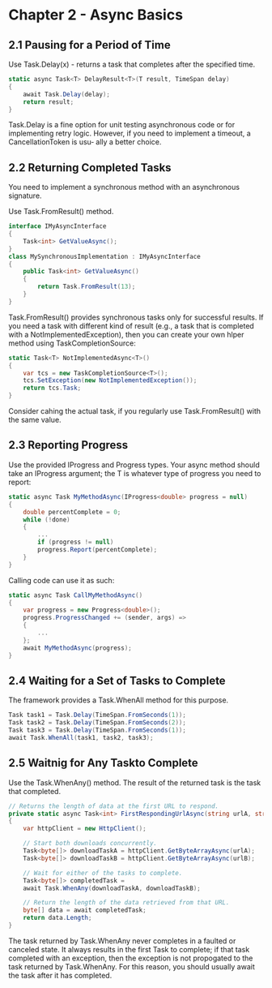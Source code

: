 # Chapter 2 - Async Basics

## 2.1 Pausing for a Period of Time

Use Task.Delay(x) - returns a task that completes after the specified time.

```C#
static async Task<T> DelayResult<T>(T result, TimeSpan delay)
{
    await Task.Delay(delay);
    return result;
}
```

Task.Delay is a fine option for unit testing asynchronous code or for implementing
retry logic. However, if you need to implement a timeout, a CancellationToken is usu‐
ally a better choice.

## 2.2 Returning Completed Tasks

You need to implement a synchronous method with an asynchronous signature.

Use Task.FromResult() method.

```C#
interface IMyAsyncInterface
{
    Task<int> GetValueAsync();
}
class MySynchronousImplementation : IMyAsyncInterface
{
    public Task<int> GetValueAsync()
    {
        return Task.FromResult(13);
    }
}
```

Task.FromResult() provides synchronous tasks only for successful results. If you need a task with different kind of result (e.g., a task that is completed with a NotImplementedException), then you can create your own hlper method using TaskCompletionSource:

```C#
static Task<T> NotImplementedAsync<T>()
{
    var tcs = new TaskCompletionSource<T>();
    tcs.SetException(new NotImplementedException());
    return tcs.Task;
}
```

Consider cahing the actual task, if you regularly use Task.FromResult() with the same value.

## 2.3 Reporting Progress

Use the provided IProgress<T> and Progress<T> types. Your async method should
take an IProgress<T> argument; the T is whatever type of progress you need to report:

```C#
static async Task MyMethodAsync(IProgress<double> progress = null)
{
    double percentComplete = 0;
    while (!done)
    {
        ...
        if (progress != null)
        progress.Report(percentComplete);
    }
}
```

Calling code can use it as such:

```C#
static async Task CallMyMethodAsync()
{
    var progress = new Progress<double>();
    progress.ProgressChanged += (sender, args) =>
    {
        ...
    };
    await MyMethodAsync(progress);
}
```

## 2.4 Waiting for a Set of Tasks to Complete

The framework provides a Task.WhenAll method for this purpose.

```C#
Task task1 = Task.Delay(TimeSpan.FromSeconds(1));
Task task2 = Task.Delay(TimeSpan.FromSeconds(2));
Task task3 = Task.Delay(TimeSpan.FromSeconds(1));
await Task.WhenAll(task1, task2, task3);
```

## 2.5 Waitnig for Any Taskto Complete

Use the Task.WhenAny() method. The result of the returned task is the task that completed.

```C#
// Returns the length of data at the first URL to respond.
private static async Task<int> FirstRespondingUrlAsync(string urlA, string urlB)
{
    var httpClient = new HttpClient();

    // Start both downloads concurrently.
    Task<byte[]> downloadTaskA = httpClient.GetByteArrayAsync(urlA);
    Task<byte[]> downloadTaskB = httpClient.GetByteArrayAsync(urlB);

    // Wait for either of the tasks to complete.
    Task<byte[]> completedTask =
    await Task.WhenAny(downloadTaskA, downloadTaskB);

    // Return the length of the data retrieved from that URL.
    byte[] data = await completedTask;
    return data.Length;
}
```

The task returned by Task.WhenAny never completes in a faulted or canceled state. It
always results in the first Task to complete; if that task completed with an exception,
then the exception is not propogated to the task returned by Task.WhenAny. For this
reason, you should usually await the task after it has completed.